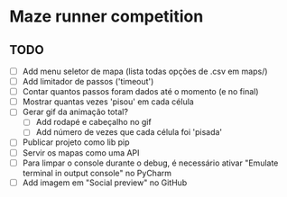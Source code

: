 # Maze runner competition

## TODO

- [ ] Add menu seletor de mapa (lista todas opções de .csv em maps/)
- [ ] Add limitador de passos ('timeout')
- [ ] Contar quantos passos foram dados até o momento (e no final)
- [ ] Mostrar quantas vezes 'pisou' em cada célula
- [ ] Gerar gif da animação total?
    - [ ] Add rodapé e cabeçalho no gif
    - [ ] Add número de vezes que cada célula foi 'pisada'
- [ ] Publicar projeto como lib pip
- [ ] Servir os mapas como uma API
- [ ] Para limpar o console durante o debug, é necessário ativar "Emulate terminal in output console" no PyCharm
- [ ] Add imagem em "Social preview" no GitHub
